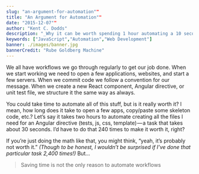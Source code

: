 ```yaml
---
slug: "an-argument-for-automation""
title: "An Argument for Automation""
date: "2015-12-07""
author: "Kent C. Dodds"
description: "_Why it can be worth spending 1 hour automating a 10 second task_"
keywords: ["JavaScript","Automation","Web Development"]
banner: ./images/banner.jpg
bannerCredit: "Rube Goldberg Machine"
---
```


We all have workflows we go through regularly to get our job done. When we start
working we need to open a few applications, websites, and start a few servers.
When we commit code we follow a convention for our message. When we create a new
React component, Angular directive, or unit test file, we structure it the same
way as always.

You could take time to automate all of this stuff, but is it really worth it? I
mean, how long does it take to open a few apps, copy/paste some skeleton code,
etc.? Let’s say it takes two hours to automate creating all the files I need for
an Angular directive (tests, js, css, template) — a task that takes about 30
seconds. I’d have to do that 240 times to make it worth it, right?

If you’re just doing the math like that, you might think, “yeah, it’s probably
not worth it.” _(Though to be honest, I wouldn’t be surprised if I’ve done that
particular task 2,400 times!)_ But…

> Saving time is not the only reason to automate workflows
